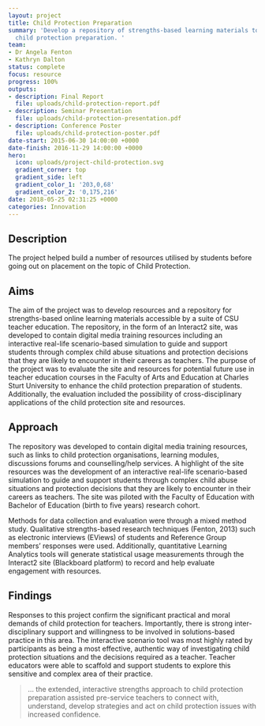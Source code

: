 ```yaml
---
layout: project
title: Child Protection Preparation
summary: 'Develop a repository of strengths-based learning materials to enhance the
  child protection preparation. '
team:
- Dr Angela Fenton
- Kathryn Dalton
status: complete
focus: resource
progress: 100%
outputs:
- description: Final Report
  file: uploads/child-protection-report.pdf
- description: Seminar Presentation
  file: uploads/child-protection-presentation.pdf
- description: Conference Poster
  file: uploads/child-protection-poster.pdf
date-start: 2015-06-30 14:00:00 +0000
date-finish: 2016-11-29 14:00:00 +0000
hero:
  icon: uploads/project-child-protection.svg
  gradient_corner: top
  gradient_side: left
  gradient_color_1: '203,0,68'
  gradient_color_2: '0,175,216'
date: 2018-05-25 02:31:25 +0000
categories: Innovation
---
```


## Description

The project helped build a number of  resources utilised by students before going out on placement on the topic of Child Protection.

## Aims

The aim of the project was to develop resources and a repository for strengths-based online learning materials accessible by a suite of CSU teacher education. The repository, in the form of an Interact2 site, was developed to contain digital media training resources including an interactive real-life scenario-based simulation to guide and support students through complex child abuse situations and protection decisions that they are likely to encounter in their careers as teachers. The purpose of the project was to evaluate the site and resources for potential future use in teacher education courses in the Faculty of Arts and Education at Charles Sturt University to enhance the child protection preparation of students. Additionally, the evaluation included the possibility of cross-disciplinary applications of the child protection site and resources.

## Approach

The repository was developed to contain digital media training resources, such as links to child protection organisations, learning modules, discussions forums and counselling/help services. A highlight of the site resources was the development of an interactive real-life scenario-based simulation to guide and support students through complex child abuse situations and protection decisions that they are likely to encounter in their careers as teachers. The site was piloted with the Faculty of Education with Bachelor of Education (birth to five years) research cohort.

Methods for data collection and evaluation were through a mixed method study. Qualitative strengths-based research techniques (Fenton, 2013) such as electronic interviews (EViews) of students and Reference Group members’ responses were used. Additionally, quantitative Learning Analytics tools will generate statistical usage measurements through the Interact2 site (Blackboard platform) to record and help evaluate engagement with resources.


## Findings

Responses to this project confirm the significant practical and moral demands of child protection for teachers. Importantly, there is strong inter-disciplinary support and willingness to be involved in solutions-based practice in this area. The interactive scenario tool was most highly rated by participants as being a most effective, authentic way of investigating child protection situations and the decisions required as a teacher. Teacher educators were able to scaffold and support students to explore this sensitive and complex area of their practice.

 > … the extended, interactive strengths approach to child protection preparation assisted pre-service teachers to connect with, understand, develop strategies and act on child protection issues with increased confidence.
